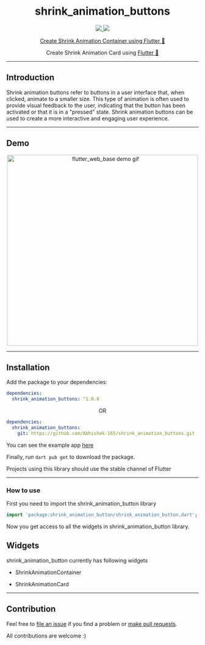 <div align="center">
  <h1>shrink_animation_buttons</h1>
  <div>
    <a title="pub.dev" href="https://pub.dartlang.org/packages/shrink_animation_buttons" >
      <img src="https://img.shields.io/pub/v/shrink_animation_buttons.svg?style=flat-square&include_prereleases&color=dc143c" />
    </a>
    <a title="Made with Material Design" href="https://github.com/Abhishek-165/shrink_animation_buttons">
      <img src="https://img.shields.io/badge/material-design-blue">
   </div>

  <p>
  Create Shrink Animation Container using <a href="https://flutter.dev">Flutter 💙</a>
  </p>

  <p>
  Create Shrink Animation Card using <a href="https://flutter.dev">Flutter 💙</a>
  </p>
</div>

---
## Introduction 
Shrink animation buttons refer to buttons in a user interface that, when clicked, animate to a smaller size. This type of animation is often used to provide visual feedback to the user, indicating that the button has been activated or that it is in a "pressed" state. Shrink animation buttons can be used to create a more interactive and engaging user experience.

---

## Demo


<div class="flexible" align="center">
  <img src="https://i.imgur.com/RD1DrrF.gif" height="500px" alt="flutter_web_base demo gif">  
</div>

---
## Installation

Add the package to your dependencies:

```yaml
dependencies:
  shrink_animation_buttons: ^1.0.0
```

<p align="center">OR</p>

```yaml
dependencies:
  shrink_animation_buttons:
    git: https://github.com/Abhishek-165/shrink_animation_buttons.git
```

You can see the example app [here](https://github.com/Abhishek-165/shrink_animation_buttons.git)

Finally, run `dart pub get` to download the package.

Projects using this library should use the stable channel of Flutter

---

### How to use

First you need to import the shrink_animation_button library

```dart
import 'package:shrink_animation_button/shrink_animation_button.dart';
```

Now you get access to all the widgets in shrink_animation_button library.



## Widgets

shrink_animation_button currently has following widgets

- ShrinkAnimationContainer
  
- ShrinkAnimationCard


---

## Contribution

Feel free to [file an issue](https://github.com/Abhishek-165/shrink_animation_buttons/issues) if you find a problem or [make pull requests](https://github.com/Abhishek-165/shrink_animation_buttons/pulls).

All contributions are welcome :)